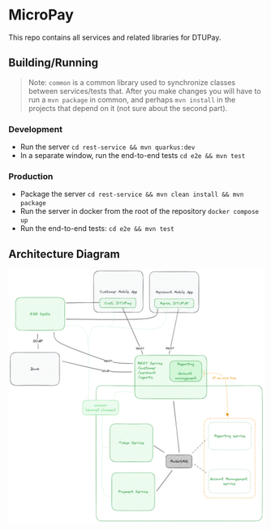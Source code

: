 # MicroPay

This repo contains all services and related libraries for DTUPay.

## Building/Running

> Note: `common` is a common library used to synchronize classes between services/tests that. After you make changes you will have to run a `mvn package` in common, and perhaps `mvn install` in the projects that depend on it (not sure about the second part).

### Development

- Run the server `cd rest-service && mvn quarkus:dev`
- In a separate window, run the end-to-end tests `cd e2e && mvn test`

### Production

- Package the server `cd rest-service && mvn clean install && mvn package`
- Run the server in docker from the root of the repository `docker compose up`
- Run the end-to-end tests: `cd e2e && mvn test`

## Architecture Diagram
![architecture diagram](architecture.png)
